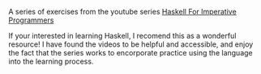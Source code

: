 A series of exercises from the youtube series [Haskell For Imperative Programmers](https://www.youtube.com/watch?v=Vgu82wiiZ90&list=PLe7Ei6viL6jGp1Rfu0dil1JH1SHk9bgDV)

If your interested in learning Haskell, I recomend this as a wonderful resource! I have found the videos to be helpful and accessible, 
and enjoy the fact that the series works to encorporate practice using the language into the learning process.
